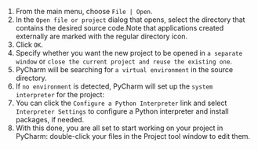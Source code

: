 1. From the main menu, choose `File | Open`.
2. In the `Open file or project` dialog that opens, select the directory that contains the desired source code.Note that applications created externally are marked with the regular directory icon.
3. Click `OK`.
4. Specify whether you want the new project to be opened in `a separate window` or `close the current project and reuse the existing one`.
5. PyCharm will be searching for `a virtual environment` in the source directory.
6. If `no environment` is detected, PyCharm will set up the `system interpreter` for the project:
7. You can click the `Configure a Python Interpreter` link and select `Interpreter Settings` to configure a Python interpreter and install packages, if needed.
8. With this done, you are all set to start working on your project in PyCharm: double-click your files in the Project tool window to edit them.